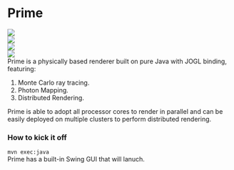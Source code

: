 Prime
=====
<img src="https://avatars1.githubusercontent.com/u/3256712?s=460"/><br/>
<img src="https://cloud.githubusercontent.com/assets/3256712/2883941/7853bb58-d4a2-11e3-8fe7-b27668eb9366.png"/><br/>
<img src="https://cloud.githubusercontent.com/assets/3256712/2883601/ef135e2e-d49d-11e3-9150-48f129c5c414.jpg"/><br/>
<img src="https://cloud.githubusercontent.com/assets/3256712/2883599/eb5b7cda-d49d-11e3-842c-dc63f05b44f3.jpg"/><br/>
Prime is a physically based renderer built on pure Java with JOGL binding, featuring:
  1. Monte Carlo ray tracing.
  2. Photon Mapping.
  3. Distributed Rendering.

Prime is able to adopt all processor cores to render in parallel and can be easily deployed on multiple clusters to perform distributed rendering. 


<h3>How to kick it off</h3>
<code>mvn exec:java</code>
<br/>Prime has a built-in Swing GUI that will lanuch.
